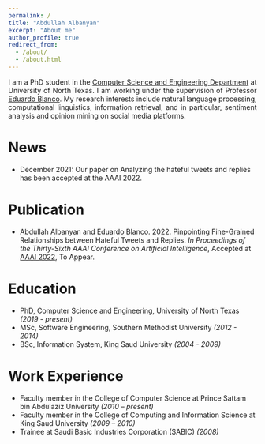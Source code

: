 ```yaml
---
permalink: /
title: "Abdullah Albanyan"
excerpt: "About me"
author_profile: true
redirect_from: 
  - /about/
  - /about.html
---
```


<p align="justify">
I am a PhD student in the <a href="https://computerscience.engineering.unt.edu/">Computer Science and Engineering Department</a> at University of North Texas. I am working under the supervision of Professor <a href="https://isearch.asu.edu/profile/3996580">Eduardo Blanco</a>. My research interests include natural language processing, computational linguistics, information retrieval, and in particular, sentiment analysis and opinion mining on social media platforms.

</p>


News 
======
- December 2021: Our paper on Analyzing the hateful tweets and replies has been accepted at the AAAI 2022.


Publication
======
- Abdullah Albanyan and Eduardo Blanco. 2022. Pinpointing Fine-Grained Relationships between Hateful Tweets and Replies. _In Proceedings of the Thirty-Sixth AAAI Conference on Artificial Intelligence_, Accepted at [AAAI 2022](https://aaai.org/Conferences/AAAI-22/), To Appear.
<!-- [bibtex](https://aaai.org/Conferences/AAAI-22/) -->
<!-- [pdf][code][corpus][bib] -->

Education
======
- PhD, Computer Science and Engineering, University of North Texas _(2019 - present)_
- MSc, Software Engineering, Southern Methodist University _(2012 - 2014)_
- BSc, Information System, King Saud University _(2004 - 2009)_

Work Experience
======

- Faculty member in the College of Computer Science at Prince Sattam bin Abdulaziz University _(2010 – present)_
- Faculty member in the College of Computing and Information Science at King Saud University _(2009 – 2010)_
- Trainee at Saudi Basic Industries Corporation (SABIC) _(2008)_

